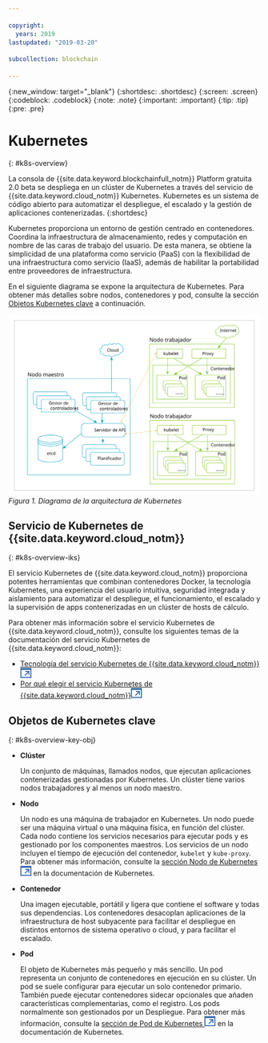 ```yaml
---

copyright:
  years: 2019
lastupdated: "2019-03-20"

subcollection: blockchain

---
```


{:new_window: target="_blank"}
{:shortdesc: .shortdesc}
{:screen: .screen}
{:codeblock: .codeblock}
{:note: .note}
{:important: .important}
{:tip: .tip}
{:pre: .pre}

# Kubernetes
{: #k8s-overview}

La consola de {{site.data.keyword.blockchainfull_notm}} Platform gratuita 2.0 beta se despliega en un clúster de Kubernetes a través del servicio de {{site.data.keyword.cloud_notm}} Kubernetes. Kubernetes es un sistema de código abierto para automatizar el despliegue, el escalado y la gestión de aplicaciones contenerizadas.
{:shortdesc}

Kubernetes proporciona un entorno de gestión centrado en contenedores. Coordina la infraestructura de almacenamiento, redes y computación en nombre de las caras de trabajo del usuario. De esta manera, se obtiene la simplicidad de una plataforma como servicio (PaaS) con la flexibilidad de una infraestructura como servicio (IaaS), además de habilitar la portabilidad entre proveedores de infraestructura.

En el siguiente diagrama se expone la arquitectura de Kubernetes. Para obtener más detalles sobre nodos, contenedores y pod, consulte la sección [Objetos Kubernetes clave](#k8s-overview-key-obj) a continuación.

![Diagrama de la arquitectura de Kubernetes](../images/k8s-archi-diagram.svg "{{site.data.keyword.cloud_notm}} Arquitectura del servicio Kubernetes")
*Figura 1. Diagrama de la arquitectura de Kubernetes*


## Servicio de Kubernetes de {{site.data.keyword.cloud_notm}}
{: #k8s-overview-iks}

El servicio Kubernetes de {{site.data.keyword.cloud_notm}} proporciona potentes herramientas que combinan contenedores Docker, la tecnología Kubernetes, una experiencia del usuario intuitiva, seguridad integrada y aislamiento para automatizar el despliegue, el funcionamiento, el escalado y la supervisión de apps contenerizadas en un clúster de hosts de cálculo.

Para obtener más información sobre el servicio Kubernetes de {{site.data.keyword.cloud_notm}}, consulte los siguientes temas de la documentación del servicio Kubernetes de {{site.data.keyword.cloud_notm}}:
- [Tecnología del servicio Kubernetes de {{site.data.keyword.cloud_notm}} ![Icono de enlace externo](../images/external_link.svg "Icono de enlace externo")](https://cloud.ibm.com/docs/containers/cs_tech.html#ibm-cloud-kubernetes-service-technology "{{site.data.keyword.cloud_notm}} Documentación sobre la tecnología del servicio Kubernetes")
- [Por qué elegir el servicio Kubernetes de {{site.data.keyword.cloud_notm}}![Icono de enlace externo](../images/external_link.svg "Icono de enlace externo")](https://cloud.ibm.com/docs/containers?topic=containers-cs_ov#cs_ov "Documentación Por qué elegir el servicio Kubernetes de {{site.data.keyword.cloud_notm}}")


## Objetos de Kubernetes clave
{: #k8s-overview-key-obj}

- **Clúster**

  Un conjunto de máquinas, llamados nodos, que ejecutan aplicaciones contenerizadas gestionadas por Kubernetes. Un clúster tiene varios nodos trabajadores y al menos un nodo maestro.

- **Nodo**

  Un nodo es una máquina de trabajador en Kubernetes. Un nodo puede ser una máquina virtual o una máquina física, en función del clúster. Cada nodo contiene los servicios necesarios para ejecutar pods y es gestionado por los componentes maestros. Los servicios de un nodo incluyen el tiempo de ejecución del contenedor, `kubelet` y `kube-proxy`. Para obtener más información, consulte la [sección Nodo de Kubernetes ![Icono de enlace externo](../images/external_link.svg "Icono de enlace externo")](https://kubernetes.io/docs/concepts/architecture/nodes/ "sección Nodo de Kubernetes") en la documentación de Kubernetes.

- **Contenedor**

  Una imagen ejecutable, portátil y ligera que contiene el software y todas sus dependencias. Los contenedores desacoplan aplicaciones de la infraestructura de host subyacente para facilitar el despliegue en distintos entornos de sistema operativo o cloud, y para facilitar el escalado.

- **Pod**

  El objeto de Kubernetes más pequeño y más sencillo. Un pod representa un conjunto de contenedores en ejecución en su clúster. Un pod se suele configurar para ejecutar un solo contenedor primario. También puede ejecutar contenedores sidecar opcionales que añaden características complementarias, como el registro. Los pods normalmente son gestionados por un Despliegue. Para obtener más información, consulte la [sección de Pod de Kubernetes ![Icono de enlace externo](../images/external_link.svg "Icono de enlace externo")](https://kubernetes.io/docs/concepts/workloads/pods/pod/) en la documentación de Kubernetes.
